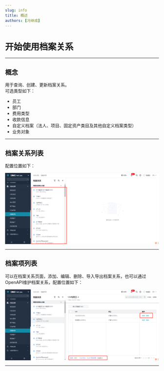 ```yaml
---
slug: info
title: 概述
authors: [冯继成]
---
```


# 开始使用档案关系

---
## 概念
用于查询、创建、更新档案关系。<br/>
可选类型如下：
- 员工
- 部门
- 费用类型
- 收款信息
- 自定义档案（法人、项目、固定资产类目及其他自定义档案类型）
- 业务对象

---
## 档案关系列表
配置位置如下：

![image](images/档案关系列表.png)

---
## 档案项列表
可以在档案关系页面，添加、编辑、删除、导入导出档案关系，也可以通过OpenAPI维护档案关系，配置位置如下：

![image](images/档案项列表.png)

---












